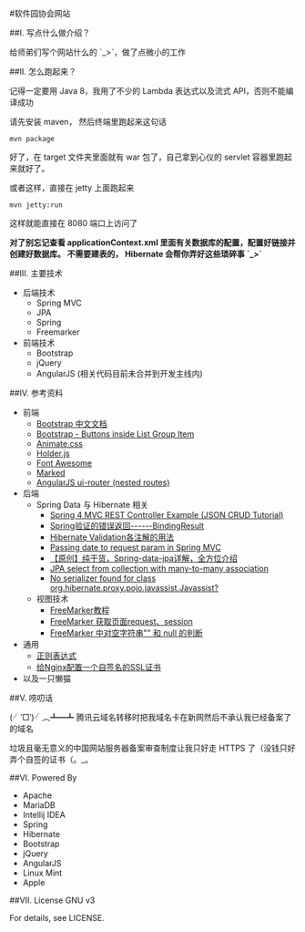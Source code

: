 #软件园协会网站

##I. 写点什么做介绍？

给师弟们写个网站什么的 ˊ_>ˋ，做了点微小的工作

##II. 怎么跑起来？

记得一定要用 Java 8，我用了不少的 Lambda 表达式以及流式 API，否则不能编译成功

请先安装 maven， 然后终端里跑起来这句话

    mvn package

好了，在 target 文件夹里面就有 war 包了，自己拿到心仪的 servlet 容器里跑起来就好了。

或者这样，直接在 jetty 上面跑起来

    mvn jetty:run

这样就能直接在 8080 端口上访问了

**对了别忘记查看 applicationContext.xml 里面有关数据库的配置，配置好链接并创建好数据库。
不需要建表的， Hibernate 会帮你弄好这些琐碎事 ˊ_>ˋ**

##III. 主要技术

- 后端技术
    - Spring MVC
    - JPA
    - Spring
    - Freemarker
- 前端技术
    - Bootstrap
    - jQuery
    - AngularJS (相关代码目前未合并到开发主线内)

##IV. 参考资料

- 前端
    - [Bootstrap 中文文档](http://v3.bootcss.com/)
    - [Bootstrap - Buttons inside List Group Item](http://stackoverflow.com/questions/38373842/bootstrap-buttons-inside-list-group-item) 
    - [Animate.css](https://daneden.github.io/animate.css/)
    - [Holder.js](http://holderjs.com/)
    - [Font Awesome](http://fontawesome.io/)
    - [Marked](https://github.com/chjj/marked)
    - [AngularJS ui-router (nested routes)](https://www.codeproject.com/articles/842880/angularjs-ui-router-nested-routes)
- 后端
    - Spring Data 与 Hibernate 相关
        - [Spring 4 MVC REST Controller Example (JSON CRUD Tutorial)](http://viralpatel.net/blogs/spring-4-mvc-rest-example-json/)
        - [Spring验证的错误返回------BindingResult](http://zyjustin9.iteye.com/blog/2002606)
        - [Hibernate Validation各注解的用法](http://tcrct.iteye.com/blog/1329823)
        - [Passing date to request param in Spring MVC](http://stackoverflow.com/questions/14766818/passing-date-to-request-param-in-spring-mvc)
        - [【原创】纯干货，Spring-data-jpa详解，全方位介绍](http://www.cnblogs.com/dreamroute/p/5173896.html)
        - [JPA select from collection with many-to-many association](http://stackoverflow.com/questions/15153877/jpa-select-from-collection-with-many-to-many-association)
        - [No serializer found for class org.hibernate.proxy.pojo.javassist.Javassist?](http://stackoverflow.com/questions/24994440/no-serializer-found-for-class-org-hibernate-proxy-pojo-javassist-javassist)
    - 视图技术
        - [FreeMarker教程](http://relive123-yahoo-com-cn.iteye.com/blog/818013)
        - [FreeMarker 获取页面request、session](http://blog.csdn.net/feiyu8607/article/details/6557159)
        - [FreeMarker 中对空字符串"" 和 null 的判断](http://www.liuqianfei.com/article/87f8317eb7ee4d3f80cd41e64d4e6240)
- 通用
    - [正则表达式](https://zh.wikipedia.org/wiki/%E6%AD%A3%E5%88%99%E8%A1%A8%E8%BE%BE%E5%BC%8F)
    - [给Nginx配置一个自签名的SSL证书](http://www.liaoxuefeng.com/article/0014189023237367e8d42829de24b6eaf893ca47df4fb5e000)
- 以及一只懒猫

##V. 唠叨话

(╯‵□′)╯︵┻━┻ 腾讯云域名转移时把我域名卡在新网然后不承认我已经备案了的域名 

垃圾且毫无意义的中国网站服务器备案审查制度让我只好走 HTTPS 了（没钱只好弄个自签的证书（。_。

##VI. Powered By

- Apache
- MariaDB
- Intellij IDEA
- Spring
- Hibernate
- Bootstrap
- jQuery
- AngularJS
- Linux Mint
- Apple

##VII. License 
GNU v3

For details, see LICENSE.